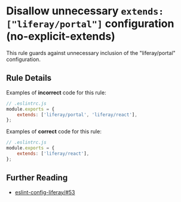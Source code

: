 # Disallow unnecessary `extends: ["liferay/portal"]` configuration (no-explicit-extends)

This rule guards against unnecessary inclusion of the "liferay/portal" configuration.

## Rule Details

Examples of **incorrect** code for this rule:

```js
// .eslintrc.js
module.exports = {
	extends: ['liferay/portal', 'liferay/react'],
};
```

Examples of **correct** code for this rule:

```js
// .eslintrc.js
module.exports = {
	extends: ['liferay/react'],
};
```

## Further Reading

-   [eslint-config-liferay/#53](https://github.com/liferay/eslint-config-liferay/pull/53)
